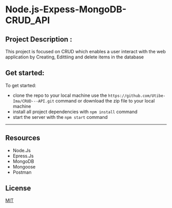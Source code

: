 # Node.js-Expess-MongoDB-CRUD_API

## Project Description :
This project is focused on CRUD which enables a user interact with the web application by Creating, Edittiing and delete items in the database

## Get started:

To get started:
*  clone the repo to your local machine use the ``` https://github.com/Utibe-Ima/CRUD---API.git ``` command or download the zip file to your local machine
*  install all project dependencies with ``` npm install ``` command
*  start the server with the ``` npm start ``` command

---

## Resources

* Node.Js
* Epress.Js
* MongoDB
* Mongoose
* Postman

## License
[MIT](https://choosealicense.com/licenses/mit/)
